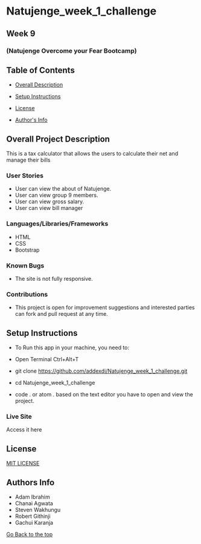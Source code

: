 
# Natujenge_week_1_challenge
## Week 9
### (Natujenge Overcome your Fear Bootcamp)
 
## Table of Contents
* [Overall Description](https://github.com/chanaiagwata/Portfolio-Chanai/edit/master/README.md#overall-project-description)

* [Setup Instructions](https://github.com/chanaiagwata/Portfolio-Chanai/edit/master/README.md#setup-instructions)

* [License](https://github.com/chanaiagwata/Portfolio-Chanai/edit/master/README.md#license)

* [Author's Info](https://github.com/chanaiagwata/Portfolio-Chanai/edit/master/README.md#authors-info)

## Overall Project Description
<p>This is a tax calculator that allows the users to calculate their net and manage their bills</p>

### User Stories
* User can view the about of Natujenge.
* User can view group 9 members.
* User can view gross salary.
* User can view bill manager
### Languages/Libraries/Frameworks
* HTML
* CSS
* Bootstrap
### Known Bugs
* The site is not fully responsive. 
### Contributions
* This project is open for improvement suggestions and interested parties can fork and pull request at any time.

## Setup Instructions
 * To Run this app in your machine, you need to:

 * Open Terminal Ctrl+Alt+T

 * git clone https://github.com/addexdi/Natujenge_week_1_challenge.git

 * cd Natujenge_week_1_challenge

 * code . or atom . based on the text editor you have to open and view the project.

### Live Site
Access it here 


## License
[MIT LICENSE](LICENSE)


## Authors Info
* Adam Ibrahim
* Chanai Agwata
* Steven Wakhungu
* Robert Githinji
* Gachui Karanja

[Go Back to the top](#TaxCalculator)
